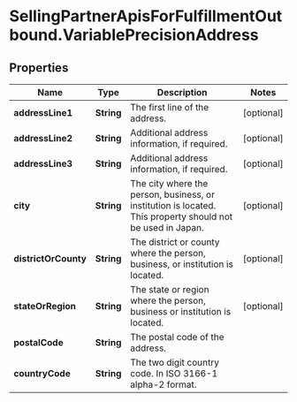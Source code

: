 # SellingPartnerApisForFulfillmentOutbound.VariablePrecisionAddress

## Properties
Name | Type | Description | Notes
------------ | ------------- | ------------- | -------------
**addressLine1** | **String** | The first line of the address. | [optional] 
**addressLine2** | **String** | Additional address information, if required. | [optional] 
**addressLine3** | **String** | Additional address information, if required. | [optional] 
**city** | **String** | The city where the person, business, or institution is located. This property should not be used in Japan. | [optional] 
**districtOrCounty** | **String** | The district or county where the person, business, or institution is located. | [optional] 
**stateOrRegion** | **String** | The state or region where the person, business or institution is located. | [optional] 
**postalCode** | **String** | The postal code of the address. | 
**countryCode** | **String** | The two digit country code. In ISO 3166-1 alpha-2 format. | 


